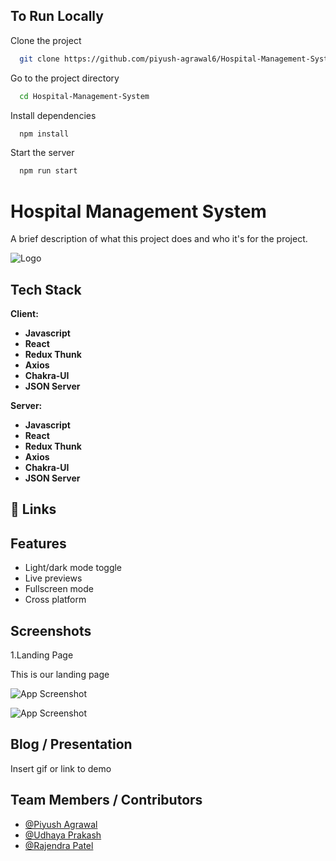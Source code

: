 
## To Run Locally

Clone the project

```bash
  git clone https://github.com/piyush-agrawal6/Hospital-Management-System.git
```

Go to the project directory

```bash
  cd Hospital-Management-System
```

Install dependencies

```bash
  npm install
```

Start the server

```bash
  npm run start
```


# Hospital Management System

A brief description of what this project does and who it's for
the project.

![Logo](https://dev-to-uploads.s3.amazonaws.com/uploads/articles/th5xamgrr6se0x5ro4g6.png)


## Tech Stack

**Client:** 

- **Javascript**
- **React**
- **Redux Thunk**
- **Axios**
- **Chakra-UI**
- **JSON Server**

**Server:**

- **Javascript**
- **React**
- **Redux Thunk**
- **Axios**
- **Chakra-UI**
- **JSON Server**


## 🔗 Links


## Features

- Light/dark mode toggle
- Live previews
- Fullscreen mode
- Cross platform


## Screenshots


1.Landing Page

This is our landing page 

![App Screenshot](https://i.ibb.co/9hjs2jM/04-12-2022-14-03-10-REC.png)

![App Screenshot](https://i.ibb.co/9hjs2jM/04-12-2022-14-03-10-REC.png)


## Blog / Presentation

Insert gif or link to demo


## Team Members / Contributors

- [@Piyush Agrawal](https://www.github.com/octokatherine)
- [@Udhaya Prakash](https://www.github.com/octokatherine)
- [@Rajendra Patel](https://www.github.com/octokatherine)

